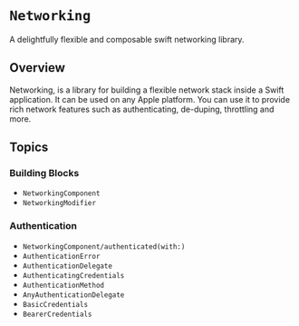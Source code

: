 # ``Networking``

A delightfully flexible and composable swift networking library.

## Overview

Networking, is a library for building a flexible network stack inside a Swift application. It can be used on any Apple platform. You can use it to provide rich network features such as authenticating, de-duping, throttling and more.

## Topics

### Building Blocks

- ``NetworkingComponent``
- ``NetworkingModifier``

### Authentication

- ``NetworkingComponent/authenticated(with:)``
- ``AuthenticationError``
- ``AuthenticationDelegate``
- ``AuthenticatingCredentials``
- ``AuthenticationMethod``
- ``AnyAuthenticationDelegate``
- ``BasicCredentials``
- ``BearerCredentials``
